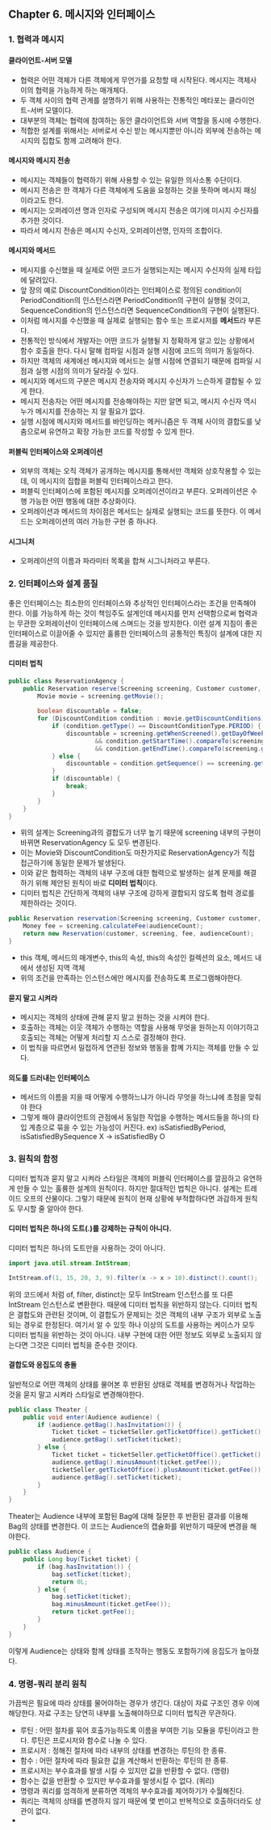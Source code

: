 ## Chapter 6. 메시지와 인터페이스
### 1. 협력과 메시지
#### 클라이언트-서버 모델
- 협력은 어떤 객체가 다른 객체에게 무언가를 요청할 때 시작된다. 메시지는 객체사이의 협력을 가능하게 하는 매개체다.
- 두 객체 사이의 협력 관게를 설명하기 위해 사용하는 전통적인 메타포는 클라이언트-서버 모델이다.
- 대부분의 객체는 협력에 참여하는 동안 클라이언트와 서버 역할을 동시에 수행한다.
- 적합한 설계를 위해서는 서버로서 수신 받는 메시지뿐만 아니라 외부에 전송하는 메시지의 집합도 함께 고려해야 한다.

#### 메시지와 메시지 전송
- 메시지는 객체들이 협력하기 위해 사용할 수 있는 유일한 의사소통 수단이다.
- 메시지 전송은 한 객체가 다른 객체에게 도움을 요청하는 것을 뜻하며 메시지 패싱이라고도 한다.
- 메시지는 오퍼레이션 명과 인자로 구성되며 메시지 전송은 여기에 미시지 수신자를 추가한 것이다.
- 따라서 메시지 전송은 메시지 수신자, 오퍼레이션명, 인자의 조합이다.

#### 메시지와 메서드
- 메시지를 수신했을 때 실제로 어떤 코드가 실행되는지는 메시지 수신자의 실제 타입에 달려있다.
- 앞 장의 예로 DiscountCondition이라는 인터페이스로 정의된 condition이 PeriodCondition의 인스턴스라면 PeriodCondition의 구현이 실행될 것이고, SequenceCondition의 인스턴스라면 SequenceCondition의 구현이 실행된다.
- 이처럼 메시지를 수신했을 때 실제로 실행되는 함수 또는 프로시저를 **메서드**라 부른다.
- 전통적인 방식에서 개발자는 어떤 코드가 실행될 지 정확하게 알고 있는 상황에서 함수 호출을 한다. 다시 말해 컴파일 시점과 실행 시점에 코드의 의미가 동일하다.
- 하지만 객체의 새계에선 메시지와 메서드는 실행 시점에 연결되기 때문에 컴파일 시점과 실행 시점의 의미가 달라질 수 있다.
- 메시지와 메서드의 구분은 메시지 전송자와 메시지 수신자가 느슨하게 결합될 수 있게 한다.
- 메시지 전송자는 어떤 메시지를 전송해야하는 지만 알면 되고, 메시지 수신자 역시 누가 메시지를 전송하는 지 알 필요가 없다.
- 실행 시점에 메시지와 메서드를 바인딩하는 메커니즘은 두 객체 사이의 결합도를 낮춤으로써 유연하고 확장 가능한 코드를 작성할 수 있게 한다.

#### 퍼블릭 인터페이스와 오퍼레이션
- 외부의 객체는 오직 객체가 공개하는 메시지를 통해서만 객체와 상호작용할 수 있는데, 이 메시지의 집합을 퍼블릭 인터페이스라고 한다.
- 퍼블릭 인터페이스에 포함된 메시지를 오퍼레이션이라고 부른다. 오퍼레이션은 수행 가능한 어떤 행동에 대한 추상화이다.
- 오퍼레이션과 메서드의 차이점은 메서드는 실제로 실행되는 코드를 뜻한다. 이 메서드는 오퍼레이션의 여러 가능한 구현 중 하나다.

#### 시그니처
- 오퍼레이션의 이름과 파라미터 목록을 합쳐 시그니처라고 부른다.

### 2. 인터페이스와 설계 품질
좋은 인터페이스는 최소한의 인터페이스와 추상적인 인터페이스라는 조건을 만족해야 한다.
이를 가능하게 하는 것이 책임주도 설계인데 메시지를 먼저 선택함으로써 협력과는 무관한 오퍼레이션이 인터페이스에 스며드는 것을 방지한다.
이런 설계 지침이 좋은 인터페이스로 이끌어줄 수 있지만 훌륭한 인터페이스의 공통적인 특징이 설계에 대한 지름길을 제공한다.

#### 디미터 법칙
```java
public class ReservationAgency {
    public Reservation reserve(Screening screening, Customer customer, int audienceCount) {
        Movie movie = screening.getMovie();
        
        boolean discountable = false;
        for (DiscountCondition condition : movie.getDiscountConditions) {
            if (condition.getType() == DiscountConditionType.PERIOD) {
                discountable = screening.getWhenScreened().getDayOfWeek().equals(condition.getDayOfWeek())
                        && condition.getStartTime().compareTo(screening.getWhenScreened().toLocalTime()) <= 0
                        && condition.getEndTime().compareTo(screening.getWhenScreened().toLocalTime()) >= 0;
            } else {
                discountable = condition.getSequence() == screening.getSequence();
            }
            if (discountable) {
                break;
            }
        }
    }
}
```
- 위의 설계는 Screening과의 결합도가 너무 높기 때문에 screening 내부의 구현이 바뀌면 ReservationAgency 도 모두 변경된다.
- 이는 Movie와 DiscountCondition도 마찬가지로 ReservationAgency가 직접 접근하기에 동일한 문제가 발생된다.
- 이와 같은 협력하는 객체의 내부 구조에 대한 협력으로 발생하는 설계 문제를 해결하기 위해 제안된 원칙이 바로 **디미터 법칙**이다.
- 디미터 법칙은 간단하게 객체의 내부 구조에 강하게 결합되지 않도록 협력 경로를 제한하라는 것이다.
```java
public Reservation reservation(Screening screening, Customer customer, int audienceCount) {
    Money fee = screening.calculateFee(audienceCount);
    return new Reservation(customer, screening, fee, audienceCount);
}
```
- this 객체, 메서드의 매개변수, this의 속성, this의 속성인 컬렉션의 요소, 메서드 내에서 생성된 지역 객체
- 위의 조건을 만족하는 인스턴스에만 메시지를 전송하도록 프로그램해야한다.

#### 묻지 말고 시켜라
- 메시지는 객체의 상태에 관해 묻지 말고 원하는 것을 시켜야 한다.
- 호출하는 객체는 이웃 객체가 수행하는 역할을 사용해 무엇을 원하는지 이야기하고 호출되는 객체는 어떻게 처리할 지 스스로 결정해야 한다.
- 이 법칙을 따르면서 밀접하게 연관된 정보와 행동을 함꼐 가지는 객체를 만들 수 있다.

#### 의도를 드러내는 인터페이스
- 메서드의 이름을 지을 때 어떻게 수행하느냐가 아니라 무엇을 하느냐에 초점을 맞춰야 한다
- 그렇게 해야 클라이언트의 관점에서 동일한 작업을 수행하는 메서드들을 하나의 타입 계층으로 묶을 수 있는 가능성이 커진다.
ex) isSatisfiedByPeriod, isSatisfiedBySequence X -> isSatisfiedBy O

### 3. 원칙의 함정
디미터 법칙과 묻지 말고 시켜라 스타일은 객체의 퍼블릭 인터페이스를 깔끔하고 유연하게 만들 수 있는 훌륭한 설계의 원칙이다.
하지만 절대적인 법칙은 아니다.
설계는 트레이드 오프의 산물이다. 그렇기 때문에 원칙이 현재 상황에 부적합하다면 과감하게 원칙도 무시할 줄 알아야 한다.

#### 디미터 법칙은 하나의 도트(.)를 강제하는 규칙이 아니다.
디미터 법칙은 하나의 도트만을 사용하는 것이 아니다.
```java
import java.util.stream.IntStream;

IntStream.of(1, 15, 20, 3, 9).filter(x -> x > 10).distinct().count();
```
위의 코드에서 처럼 of, filter, distinct는 모두 IntStream 인스턴스를 또 다른 IntStream 인스턴스로 변환한다.
때문에 디미터 법칙을 위반하지 않는다. 디미터 법칙은 결합도와 관련된 것이며, 이 결합도가 문제되는 것은 객체의 내부 구조가 외부로 노출되는 경우로 한정된다.
여기서 알 수 있듯 하나 이상의 도트를 사용하는 케이스가 모두 디미터 법칙을 위반하는 것이 아니다.
내부 구현에 대한 어떤 정보도 외부로 노출되지 않는다면 그것은 디미터 법칙을 준수한 것이다.

#### 결합도와 응집도의 충돌
일반적으로 어떤 객체의 상태를 물어본 후 반환된 상태로 객체를 변경하거나 작업하는 것을 묻지 말고 시켜라 스타일로 변경해야한다.
```java
public class Theater {
    public void enter(Audience audience) {
        if (audience.getBag().hasInvitation()) {
            Ticket ticket = ticketSeller.getTicketOffice().getTicket();
            audience.getBag().setTicket(ticket);
        } else {
            Ticket ticket = ticketSeller.getTicketOffice().getTicket();
            audience.getBag().minusAmount(ticket.getFee());
            ticketSeller.getTicketOffice().plusAmount(ticket.getFee());
            audience.getBag().setTicket(ticket);
        }
    }
}

```
Theater는 Audience 내부에 포함된 Bag에 대해 질문한 후 반환된 결과를 이용해 Bag의 상태를 변경한다.
이 코드는 Audience의 캡슐화를 위반하기 때문에 변경을 해야한다.
```java
public class Audience {
    public Long buy(Ticket ticket) {
        if (bag.hasInvitation()) {
            bag.setTicket(ticket);
            return 0L;
        } else {
            bag.setTicket(ticket);
            bag.minusAmount(ticket.getFee());
            return ticket.getFee();
        }
    }
}
```
이렇게 Audience는 상태와 함께 상태를 조작하는 행동도 포함하기에 응집도가 높아졌다.

### 4. 명령-쿼리 분리 원칙
가끔씩은 필요에 따라 상태를 물어야하는 경우가 생긴다. 대상이 자료 구조인 경우 이에 해당한다. 자료 구조는 당연히 내부를 노출해야하므로 디미터 법칙관 무관하다.
- 루틴 : 어떤 절차를 묶어 호출가능하도록 이름을 부여한 기능 모듈을 루틴이라고 한다. 루틴은 프로시저와 함수로 나눌 수 있다.
- 프로시저 : 정해진 절차에 따라 내부의 상태를 변경하는 루틴의 한 종류.
- 함수 : 어떤 절차에 따라 필요한 값을 계산해서 반환하는 루틴의 한 종류.
- 프로시저는 부수효과를 발생 시킬 수 있지만 값을 반환할 수 없다. (명령)
- 함수는 값을 반환할 수 있지만 부수효과를 발생시킬 수 없다. (쿼리)
- 명령과 쿼리를 엄격하게 분류하면 객체의 부수효과를 제어하기가 수월해진다.
- 쿼리는 객체의 상태를 변경하지 않기 때문에 몇 번이고 반복적으로 호출하더라도 상관이 없다.
- 
